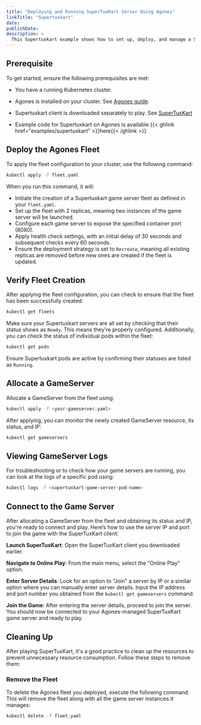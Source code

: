 ```yaml
---
title: "Deploying and Running SuperTuxKart Server Using Agones"
linkTitle: "Supertuxkart"
date:
publishDate:
description: >
  This Supertuxkart example shows how to set up, deploy, and manage a Supertuxkart game server on a Kubernetes cluster using Agones. It highlights an approach to integrate with existing dedicated game servers.
---
```


## Prerequisite

 To get started, ensure the following prerequisites are met:

  - You have a running Kubernetes cluster.
  
  - Agones is installed on your cluster. See [Agones guide](https://agones.dev/site/docs/installation/install-agones/).

  - Supertuxkart client is downloaded separately to play. See [SuperTuxKart](https://supertuxkart.net/)
  - Example code for Supertuxkart on Agones is available {{< ghlink href="examples/supertuxkart" >}}here{{< /ghlink >}}

## Deploy the Agones Fleet

To apply the fleet configuration to your cluster, use the following command:

```bash
kubectl apply -f fleet.yaml
```

When you run this command, it will:
- Initiate the creation of a Supertuxkart game server fleet as defined in your `fleet.yaml`.
- Set up the fleet with 2 replicas, meaning two instances of the game server will be launched.
- Configure each game server to expose the specified container port (8080).
- Apply health check settings, with an initial delay of 30 seconds and subsequent checks every 60 seconds.
- Ensure the deployment strategy is set to `Recreate`, meaning all existing replicas are removed before new ones are created if the fleet is updated.

## Verify Fleet Creation

After applying the fleet configuration, you can check to ensure that the fleet has been successfully created:

```bash
kubectl get fleets
```

Make sure your Supertuxkart servers are all set by checking that their status shows as `Ready`.
This means they're properly configured. Additionally, you can check the status of individual pods within the fleet:

```bash
kubectl get pods
```

Ensure Supertuxkart pods are active by confirming their statuses are listed as `Running`.

## Allocate a GameServer

Allocate a GameServer from the fleet using:

```bash
kubectl apply -f <your-gameserver.yaml>
```

After applying, you can monitor the newly created GameServer resource, its status, and IP:

```bash
kubectl get gameservers
```

## Viewing GameServer Logs

For troubleshooting or to check how your game servers are running, you can look at the logs of a specific pod using:

```bash
kubectl logs -f <supertuxkart-game-server-pod-name>
```

## Connect to the Game Server

After allocating a GameServer from the fleet and obtaining its status and IP, you're ready to connect and play. Here’s how to use the server IP and port to join the game with the SuperTuxKart client:

**Launch SuperTuxKart**: Open the SuperTuxKart client you downloaded earlier.

**Navigate to Online Play**: From the main menu, select the "Online Play" option.

**Enter Server Details**: Look for an option to "Join" a server by IP or a similar option where you can manually enter server details. Input the IP address and port number you obtained from the `kubectl get gameservers` command.

**Join the Game**: After entering the server details, proceed to join the server. You should now be connected to your Agones-managed SuperTuxKart game server and ready to play.

## Cleaning Up

After playing SuperTuxKart, it's a good practice to clean up the resources to prevent unnecessary resource consumption. Follow these steps to remove them:

### Remove the Fleet

To delete the Agones fleet you deployed, execute the following command. This will remove the fleet along with all the game server instances it manages:

```bash
kubectl delete -f fleet.yaml
```
